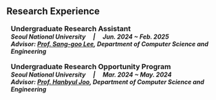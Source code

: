 ## Research Experience

<h3 style="margin:0 10px 0;">Undergraduate Research Assistant</h3>
<h5 style="margin:0 10px 0;">Seoul National University &emsp;|&emsp; Jun. 2024 ~ Feb. 2025</h5>
<h5 style="margin:0 10px 0;">Advisor: <a href="https://ids.snu.ac.kr/" target="_blank">Prof. Sang-goo Lee</a>, Department of Computer Science and Engineering</h5>

<br>

<h3 style="margin:0 10px 0;">Undergraduate Research Opportunity Program</h3>
<h5 style="margin:0 10px 0;">Seoul National University &emsp;|&emsp; Mar. 2024 ~ May. 2024</h5>
<h5 style="margin:0 10px 0;">Advisor: <a href="https://jhugestar.github.io/" target="_blank">Prof. Hanbyul Joo</a>, Department of Computer Science and Engineering</h5>
